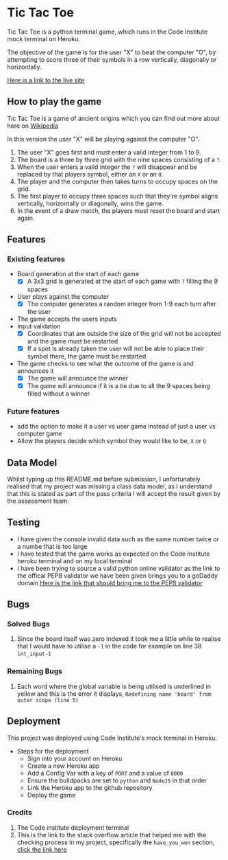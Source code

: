 # Tic Tac Toe

Tic Tac Toe is a python terminal game, which runs in the Code Institute mock terminal on Heroku.

The objective of the game is for the user "X" to beat the computer "O", by attempting to score three of 
their symbols in a row vertically, diagonally or horizontally.

[Here is a link to the live site]()


## How to play the game

Tic Tac Toe is a game of ancient origins which you can find out more about here on [Wikipedia](https://en.wikipedia.org/wiki/Tic-tac-toe)

In this version the user "X" will be playing against the computer "O".
1. The user "X" goes first and must enter a valid integer from 1 to 9.
2. The board is a three by three grid with the nine spaces consisting of a `?`.
3. When the user enters a valid integer the `?` will disappear and be replaced by that players symbol,
either an `X` or an `O`.
4. The player and the computer then takes turns to occupy spaces on the grid.
5. The first player to occupy three spaces such that they're symbol aligns vertically, horizontally or diagonally, wins the game.
6. In the event of a draw match, the players must reset the board and start again.

## Features

### Existing features

 * Board generation at the start of each game
     - [x] A 3x3 grid is generated at the start of each game with `?` filling the 9 spaces
 * User plays against the computer
     - [x] The computer generates a random integer from 1-9 each turn after the user
 * The game accepts the users inputs
 * Input validation
     - [x] Coordinates that are outside the size of the grid will not be accepted and the game must be restarted
     - [x] If a spot is already taken the user will not be able to place their symbol there, the game must be restarted
 * The game checks to see what the outcome of the game is and announces it
     - [x] The game will announce the winner
     - [x] The game will announce if it is a tie due to all the 9 spaces being filled without a winner
 
### Future features

* add the option to make it a user vs user game instead of just a user vs computer game
* Allow the players decide which symbol they would like to be, `X` or `O`

## Data Model

Whilst typing up this README.md before submission, I unfortunately realised that my project was missing a class data model, as I understand that this is stated as part of the pass criteria I will accept the result given by the assessment team.

## Testing

* I have given the console invalid data such as the same number twice or a numbe that is too large
* I have tested that the game works as expected on the Code Institute heroku terminal and on my local terminal
* I have been trying to source a valid python online validator as the link to the offical PEP8 validator we have been given brings you to a goDaddy domain [Here is the link that should bring me to the PEP8 validator](http://pep8online.com/)

## Bugs

### Solved Bugs

1. Since the board itself was zero indexed it took me a little while to realise that I would have to utilise a `-1` in the code for example on line 38 `int_input-1`

### Remaining Bugs

1. Each word where the global variable is being utilised is underlined in yellow and this is the error it displays, `Redefining name 'board' from outer scope (line 5)`

## Deployment

This project was deployed using Code Institute's mock terminal in Heroku.

* Steps for the deployment
    * Sign into your account on Heroku
    * Create a new Heroku app
    * Add a Config Var with a key of `PORT` and a value of `8000`
    * Ensure the buildpacks are set to `python` and `NodeJS` in that order
    * Link the Heroku app to the github repository
    * Deploy the game

### Credits

1. The Code institute deployment terminal
2. This is the link to the stack overflow article that helped me with the checking process in my project, specifically the `have_you_won` section, [click the link here](https://stackoverflow.com/questions/49160081/the-functions-for-this-python-tic-tac-toe-game-is-not-working)